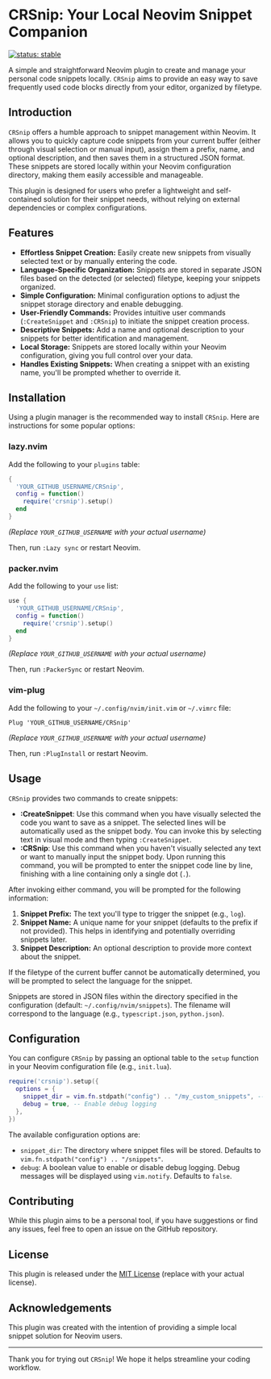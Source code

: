 # CRSnip: Your Local Neovim Snippet Companion

[![status: stable](about:sanitized)](https://github.com/themuuln/crsnip.nvim)

A simple and straightforward Neovim plugin to create and manage your personal code snippets locally. `CRSnip` aims to provide an easy way to save frequently used code blocks directly from your editor, organized by filetype.

## Introduction

`CRSnip` offers a humble approach to snippet management within Neovim. It allows you to quickly capture code snippets from your current buffer (either through visual selection or manual input), assign them a prefix, name, and optional description, and then saves them in a structured JSON format. These snippets are stored locally within your Neovim configuration directory, making them easily accessible and manageable.

This plugin is designed for users who prefer a lightweight and self-contained solution for their snippet needs, without relying on external dependencies or complex configurations.

## Features

- **Effortless Snippet Creation:** Easily create new snippets from visually selected text or by manually entering the code.
- **Language-Specific Organization:** Snippets are stored in separate JSON files based on the detected (or selected) filetype, keeping your snippets organized.
- **Simple Configuration:** Minimal configuration options to adjust the snippet storage directory and enable debugging.
- **User-Friendly Commands:** Provides intuitive user commands (`:CreateSnippet` and `:CRSnip`) to initiate the snippet creation process.
- **Descriptive Snippets:** Add a name and optional description to your snippets for better identification and management.
- **Local Storage:** Snippets are stored locally within your Neovim configuration, giving you full control over your data.
- **Handles Existing Snippets:** When creating a snippet with an existing name, you'll be prompted whether to override it.

## Installation

Using a plugin manager is the recommended way to install `CRSnip`. Here are instructions for some popular options:

### lazy.nvim

Add the following to your `plugins` table:

```lua
{
  'YOUR_GITHUB_USERNAME/CRSnip',
  config = function()
    require('crsnip').setup()
  end
}
```

_(Replace `YOUR_GITHUB_USERNAME` with your actual username)_

Then, run `:Lazy sync` or restart Neovim.

### packer.nvim

Add the following to your `use` list:

```lua
use {
  'YOUR_GITHUB_USERNAME/CRSnip',
  config = function()
    require('crsnip').setup()
  end
}
```

_(Replace `YOUR_GITHUB_USERNAME` with your actual username)_

Then, run `:PackerSync` or restart Neovim.

### vim-plug

Add the following to your `~/.config/nvim/init.vim` or `~/.vimrc` file:

```vim
Plug 'YOUR_GITHUB_USERNAME/CRSnip'
```

_(Replace `YOUR_GITHUB_USERNAME` with your actual username)_

Then, run `:PlugInstall` or restart Neovim.

## Usage

`CRSnip` provides two commands to create snippets:

- **:CreateSnippet**: Use this command when you have visually selected the code you want to save as a snippet. The selected lines will be automatically used as the snippet body. You can invoke this by selecting text in visual mode and then typing `:CreateSnippet`.
- **:CRSnip**: Use this command when you haven't visually selected any text or want to manually input the snippet body. Upon running this command, you will be prompted to enter the snippet code line by line, finishing with a line containing only a single dot (`.`).

After invoking either command, you will be prompted for the following information:

1. **Snippet Prefix:** The text you'll type to trigger the snippet (e.g., `log`).
2. **Snippet Name:** A unique name for your snippet (defaults to the prefix if not provided). This helps in identifying and potentially overriding snippets later.
3. **Snippet Description:** An optional description to provide more context about the snippet.

If the filetype of the current buffer cannot be automatically determined, you will be prompted to select the language for the snippet.

Snippets are stored in JSON files within the directory specified in the configuration (default: `~/.config/nvim/snippets`). The filename will correspond to the language (e.g., `typescript.json`, `python.json`).

## Configuration

You can configure `CRSnip` by passing an optional table to the `setup` function in your Neovim configuration file (e.g., `init.lua`).

```lua
require('crsnip').setup({
  options = {
    snippet_dir = vim.fn.stdpath("config") .. "/my_custom_snippets", -- Custom snippet directory
    debug = true, -- Enable debug logging
  },
})
```

The available configuration options are:

- `snippet_dir`: The directory where snippet files will be stored. Defaults to `vim.fn.stdpath("config") .. "/snippets"`.
- `debug`: A boolean value to enable or disable debug logging. Debug messages will be displayed using `vim.notify`. Defaults to `false`.

## Contributing

While this plugin aims to be a personal tool, if you have suggestions or find any issues, feel free to open an issue on the GitHub repository.

## License

This plugin is released under the [MIT License](LICENSE) (replace with your actual license).

## Acknowledgements

This plugin was created with the intention of providing a simple local snippet solution for Neovim users.

---

Thank you for trying out `CRSnip`\! We hope it helps streamline your coding workflow.

```

```
